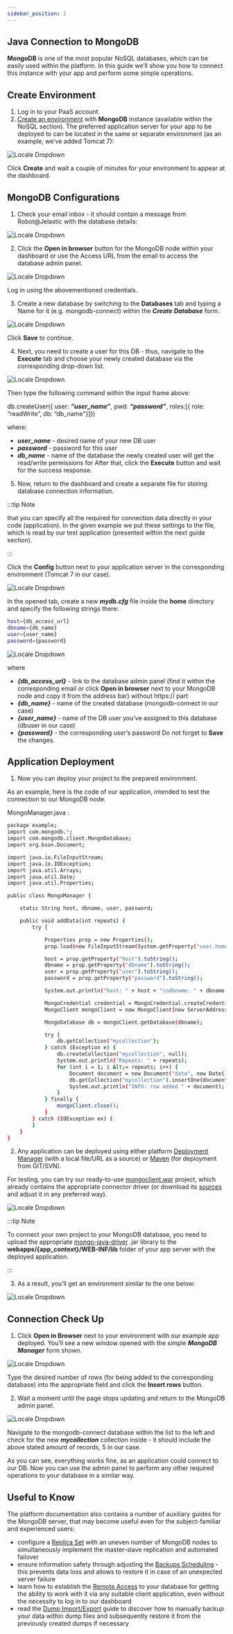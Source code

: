```yaml
---
sidebar_position: 1
---
```


## Java Connection to MongoDB

**MongoDB** is one of the most popular NoSQL databases, which can be easily used within the platform. In this guide we’ll show you how to connect this instance with your app and perform some simple operations.

## Create Environment

1. Log in to your PaaS account.
2. [Create an environment](/docs/EnvironmentManagement/Setting%20Up%20Environment) with **MongoDB** instance (available within the NoSQL section). The preferred application server for your app to be deployed to can be located in the same or separate environment (as an example, we’ve added Tomcat 7):

<div style={{
    display:'flex',
    justifyContent: 'center',
    margin: '0 0 1rem 0'
}}>

![Locale Dropdown](./img/JavaConnectiontoMongoDB/01-create-mongodb-environment.png)

</div>

Click **Create** and wait a couple of minutes for your environment to appear at the dashboard.

## MongoDB Configurations

1. Check your email inbox - it should contain a message from Robot@Jelastic with the database details:

<div style={{
    display:'flex',
    justifyContent: 'center',
    margin: '0 0 1rem 0'
}}>

![Locale Dropdown](./img/JavaConnectiontoMongoDB/02-email-mongo-node-added.png)

</div>

2. Click the **Open in browser** button for the MongoDB node within your dashboard or use the Access URL from the email to access the database admin panel.

<div style={{
    display:'flex',
    justifyContent: 'center',
    margin: '0 0 1rem 0'
}}>

![Locale Dropdown](./img/JavaConnectiontoMongoDB/03-mongo-admin-panel-log-in.png)

</div>

Log in using the abovementioned credentials.

3. Create a new database by switching to the **Databases** tab and typing a Name for it (e.g. mongodb-connect) within the **_Create Database_** form.

<div style={{
    display:'flex',
    justifyContent: 'center',
    margin: '0 0 1rem 0'
}}>

![Locale Dropdown](./img/JavaConnectiontoMongoDB/04-create-database.png)

</div>

Click **Save** to continue.

4. Next, you need to create a user for this DB - thus, navigate to the **Execute** tab and choose your newly created database via the corresponding drop-down list.

<div style={{
    display:'flex',
    justifyContent: 'center',
    margin: '0 0 1rem 0'
}}>

![Locale Dropdown](./img/JavaConnectiontoMongoDB/05-execute-command.png)

</div>

Then type the following command within the input frame above:

db.createUser({ user: **_“user_name”_**, pwd: **_“password”_**, roles:[{ role: “readWrite”, db: “db_name"}]})

where:

- **_user_name_** - desired name of your new DB user
- **_password_** - password for this user
- **_db_name_** - name of the database the newly created user will get the read/write permissions for
  After that, click the **Execute** button and wait for the success response.

5. Now, return to the dashboard and create a separate file for storing database connection information.

:::tip Note

that you can specify all the required for connection data directly in your code (application). In the given example we put these settings to the file, which is read by our test application (presented within the next guide section).

:::

Click the **Config** button next to your application server in the corresponding environment (Tomcat 7 in our case).

<div style={{
    display:'flex',
    justifyContent: 'center',
    margin: '0 0 1rem 0'
}}>

![Locale Dropdown](./img/JavaConnectiontoMongoDB/06-environment-node-config.png)

</div>

In the opened tab, create a new **_mydb.cfg_** file inside the **home** directory and specify the following strings there:

```bash
host={db_access_url}
dbname={db_name}
user={user_name}
password={password}
```

<div style={{
    display:'flex',
    justifyContent: 'center',
    margin: '0 0 1rem 0'
}}>

![Locale Dropdown](./img/JavaConnectiontoMongoDB/07-database-connection-data.png)

</div>

where

- **_{db_access_url}_** - link to the database admin panel (find it within the corresponding email or click **Open in browser** next to your MongoDB node and copy it from the address bar) without https:// part
- **_{db_name}_** - name of the created database (mongodb-connect in our case)
- **_{user_name}_** - name of the DB user you’ve assigned to this database (dbuser in our case)
- **_{password}_** - the corresponding user’s password
  Do not forget to **Save** the changes.

## Application Deployment

1. Now you can deploy your project to the prepared environment.

As an example, here is the code of our application, intended to test the connection to our MongoDB node.

MongoManager.java :

```bash
package example;
import com.mongodb.*;
import com.mongodb.client.MongoDatabase;
import org.bson.Document;

import java.io.FileInputStream;
import java.io.IOException;
import java.util.Arrays;
import java.util.Date;
import java.util.Properties;

public class MongoManager {

    static String host, dbname, user, password;

    public void addData(int repeats) {
        try {

            Properties prop = new Properties();
            prop.load(new FileInputStream(System.getProperty("user.home") + "/mydb.cfg"));

            host = prop.getProperty("host").toString();
            dbname = prop.getProperty("dbname").toString();
            user = prop.getProperty("user").toString();
            password = prop.getProperty("password").toString();

            System.out.println("host: " + host + "\ndbname: " + dbname + "\nuser: " + user + "\npassword: " + password);

            MongoCredential credential = MongoCredential.createCredential(user, dbname, password.toCharArray());
            MongoClient mongoClient = new MongoClient(new ServerAddress(host), Arrays.asList(credential));

            MongoDatabase db = mongoClient.getDatabase(dbname);

            try {
                db.getCollection("mycollection");
            } catch (Exception e) {
                db.createCollection("mycollection", null);
                System.out.println("Repeats: " + repeats);
                for (int i = 1; i &lt;= repeats; i++) {
                    Document document = new Document("data", new Date());
                    db.getCollection("mycollection").insertOne(document);
                    System.out.println("INFO: row added " + document);
                }
            } finally {
                mongoClient.close();
            }
        } catch (IOException ex) {
        }
    }
}
```

2. Any application can be deployed using either platform [Deployment Manager](https://cloudmydc.com/) (with a local file/URL as a source) or [Maven](/docs/Java/Build%20Node/Java%20VCS%20Deployment%20with%20Maven) (for deployment from GIT/SVN).

For testing, you can try our ready-to-use [mongoclient.war](https://cloudmydc.com/) project, which already contains the appropriate connector driver (or download its [sources](https://cloudmydc.com/) and adjust it in any preferred way).

<div style={{
    display:'flex',
    justifyContent: 'center',
    margin: '0 0 1rem 0'
}}>

![Locale Dropdown](./img/JavaConnectiontoMongoDB/08-upload-application.png)

</div>

:::tip Note

To connect your own project to your MongoDB database, you need to upload the appropriate [mongo-java-driver](https://cloudmydc.com/) .jar library to the **webapps/{app_context}/WEB-INF/lib** folder of your app server with the deployed application.

:::

3. As a result, you’ll get an environment similar to the one below:

<div style={{
    display:'flex',
    justifyContent: 'center',
    margin: '0 0 1rem 0'
}}>

![Locale Dropdown](./img/JavaConnectiontoMongoDB/09-application-deployed.png)

</div>

## Connection Check Up

1. Click **Open in Browser** next to your environment with our example app deployed. You’ll see a new window opened with the simple **_MongoDB Manager_** form shown.

<div style={{
    display:'flex',
    justifyContent: 'center',
    margin: '0 0 1rem 0'
}}>

![Locale Dropdown](./img/JavaConnectiontoMongoDB/10-mongo-manager-application.png)

</div>

Type the desired number of rows (for being added to the corresponding database) into the appropriate field and click the **Insert rows** button.

2. Wait a moment until the page stops updating and return to the MongoDB admin panel.

<div style={{
    display:'flex',
    justifyContent: 'center',
    margin: '0 0 1rem 0'
}}>

![Locale Dropdown](./img/JavaConnectiontoMongoDB/11-check-mycollection.png)

</div>

Navigate to the mongodb-connect database within the list to the left and check for the new **_mycollection_** collection inside - it should include the above stated amount of records, 5 in our case.

As you can see, everything works fine, as an application could connect to our DB. Now you can use the admin panel to perform any other required operations to your database in a similar way.

## Useful to Know

The platform documentation also contains a number of auxiliary guides for the MongoDB server, that may become useful even for the subject-familiar and experienced users:

- configure a [Replica Set](https://cloudmydc.com/) with an uneven number of MongoDB nodes to simultaneously implement the master-slave replication and automated failover
- ensure information safety through adjusting the [Backups Scheduling](https://cloudmydc.com/) - this prevents data loss and allows to restore it in case of an unexpected server failure
- learn how to establish the [Remote Access](https://cloudmydc.com/) to your database for getting the ability to work with it via any suitable client application, even without the necessity to log in to our dashboard
- read the [Dump Import/Export](https://cloudmydc.com/) guide to discover how to manually backup your data within dump files and subsequently restore it from the previously created dumps if necessary
